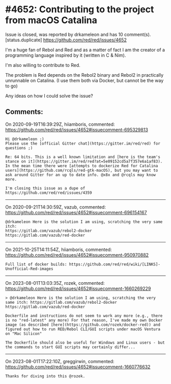 
#4652: Contributing to the project from macOS Catalina
================================================================================
Issue is closed, was reported by drkameleon and has 10 comment(s).
[status.duplicate]
<https://github.com/red/red/issues/4652>

I'm a huge fan of Rebol and Red and as a matter of fact I am the creator of a programming language inspired by it (written in C & Nim).

I'm also willing to contribute to Red.

The problem is Red depends on the Rebol2 binary and Rebol2 in practically unrunnable on Catalina. (I use them both via Docker, but cannot be the way to go)

Any ideas on how I could solve the issue?


Comments:
--------------------------------------------------------------------------------

On 2020-09-19T16:39:29Z, hiiamboris, commented:
<https://github.com/red/red/issues/4652#issuecomment-695329813>

    Hi @drkameleon ;)
    Please use the [official Gitter chat](https://gitter.im/red/red) for questions ;)
    
    Re: 64 bits. This is a well known limitation and [here is the team's stance on it](https://gitter.im/red/red?at=5e09152cd5a7f357e6a1af83). In the mean time there were [attempts to dockerize Red for Catalina users](https://github.com/rcqls/red-gtk-macOS), but you may want to ask around Gitter for an up to date info. @x8x and @rcqls may know more.
    
    I'm closing this issue as a dupe of https://github.com/red/red/issues/4359

--------------------------------------------------------------------------------

On 2020-09-21T14:30:59Z, vazub, commented:
<https://github.com/red/red/issues/4652#issuecomment-696154167>

    @drkameleon Here is the solution I am using, scratching the very same itch:
    https://gitlab.com/vazub/rebol2-docker
    https://gitlab.com/vazub/red-docker

--------------------------------------------------------------------------------

On 2021-10-25T14:11:54Z, hiiamboris, commented:
<https://github.com/red/red/issues/4652#issuecomment-950970882>

    Full list of docker builds: https://github.com/red/red/wiki/[LINKS]-Unofficial-Red-images

--------------------------------------------------------------------------------

On 2023-08-01T13:03:35Z, rozek, commented:
<https://github.com/red/red/issues/4652#issuecomment-1660269229>

    > @drkameleon Here is the solution I am using, scratching the very same itch: https://gitlab.com/vazub/rebol2-docker https://gitlab.com/vazub/red-docker
    
    Dockerfile and instructions do not seem to work any more (e.g., there is no "red-latest" any more) For that reason, I've made my own Docker image (as described [here](https://github.com/rozek/docker-red)) and figured out how to run RED/Rebol CLI/GUI scripts under macOS Ventura on "Mac Silicon"
    
    The Dockerfile should also be useful for Windows and Linux users - but the commands to start GUI scripts may certainly differ...

--------------------------------------------------------------------------------

On 2023-08-01T17:22:10Z, greggirwin, commented:
<https://github.com/red/red/issues/4652#issuecomment-1660776632>

    Thanks for diving into this @rozek.

